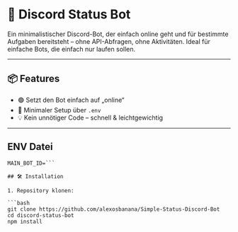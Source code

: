 # 🤖 Discord Status Bot

Ein minimalistischer Discord-Bot, der einfach online geht und für bestimmte Aufgaben bereitsteht – ohne API-Abfragen, ohne Aktivitäten. Ideal für einfache Bots, die einfach nur laufen sollen.

---

## 📦 Features

- 🟢 Setzt den Bot einfach auf „online“
- 🔐 Minimaler Setup über `.env`
- 💡 Kein unnötiger Code – schnell & leichtgewichtig

---
## ENV Datei 

```BOT_TOKEN=
MAIN_BOT_ID=```

## 🛠️ Installation

1. Repository klonen:

```bash
git clone https://github.com/alexosbanana/Simple-Status-Discord-Bot
cd discord-status-bot
npm install 
